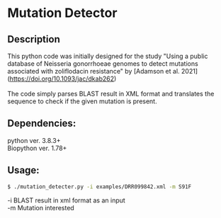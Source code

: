 # Mutation Detector

## Description

This python code was initially designed for the study "Using a public database of Neisseria gonorrhoeae genomes to detect mutations associated with zoliflodacin resistance" by [Adamson et al. 2021] (https://doi.org/10.1093/jac/dkab262)\
\
The code simply parses BLAST result in XML format and translates the sequence to check if the given mutation is present.

## Dependencies:

python ver. 3.8.3+\
Biopython ver. 1.78+

## Usage:

```bash
$ ./mutation_detecter.py -i examples/DRR099842.xml -m S91F
```

-i BLAST result in xml format as an input \
-m Mutation interested
